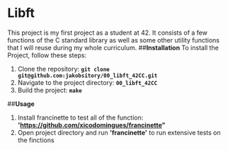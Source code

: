 # **Libft**
This project is my first project as a student at 42. It consists of a few functions of the C standard library as well as some other utility functions that I will reuse during my whole curriculum.
##**Installation**
To install the Project, follow these steps:
1. Clone the repository: **`git clone git@github.com:jakobsitory/00_libft_42CC.git`**
2. Navigate to the project directory: **`00_libft_42CC`**
4. Build the project: **`make`**

##**Usage**
1. Install francinette to test all of the function: **'https://github.com/xicodomingues/francinette"**
2. Open project directory and run **'francinette'** to run extensive tests on the finctions
